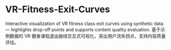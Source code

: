 # VR-Fitness-Exit-Curves
Interactive visualization of VR fitness class exit curves using synthetic data — highlights drop-off points and supports content quality evaluation. 基于示例数据的 VR 健身课程退出曲线交互式可视化，突出用户流失拐点，支持内容质量评估。
